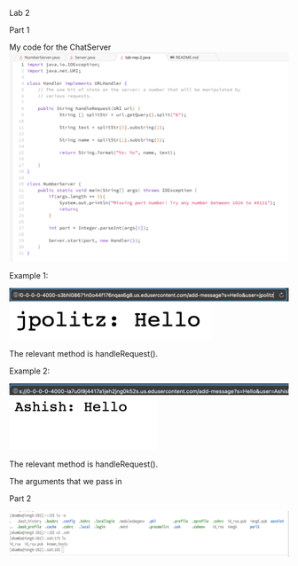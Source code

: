 Lab 2


Part 1

My code for the ChatServer
![Image](ServerCode)

Example 1: 

![Image](Example1Link)
![Image](Example1Output) 

The relevant method is handleRequest(). 



Example 2:

![Image](Example2Link) 
![Image](Example2Output) 

The relevant method is handleRequest().

The arguments that we pass in 




Part 2

![Image](Keys)

